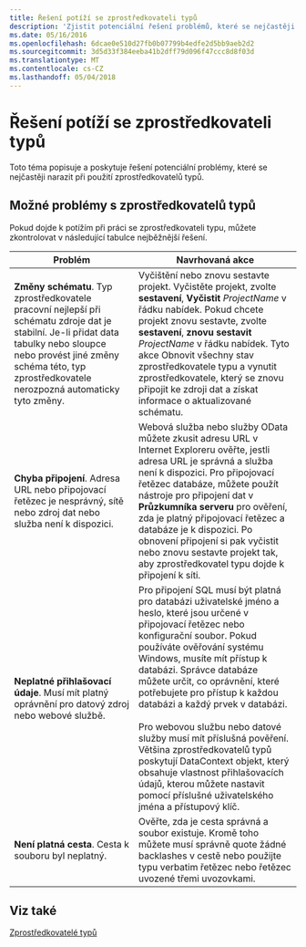 ```yaml
---
title: Řešení potíží se zprostředkovateli typů
description: 'Zjistit potenciální řešení problémů, které se nejčastěji narazit při použití zprostředkovatelů typů v jazyce F #.'
ms.date: 05/16/2016
ms.openlocfilehash: 6dcae0e510d27fb0b07799b4edfe2d5bb9aeb2d2
ms.sourcegitcommit: 3d5d33f384eeba41b2dff79d096f47ccc8d8f03d
ms.translationtype: MT
ms.contentlocale: cs-CZ
ms.lasthandoff: 05/04/2018
---
```

# <a name="troubleshooting-type-providers"></a>Řešení potíží se zprostředkovateli typů

Toto téma popisuje a poskytuje řešení potenciální problémy, které se nejčastěji narazit při použití zprostředkovatelů typů.


## <a name="possible-problems-with-type-providers"></a>Možné problémy s zprostředkovatelů typů
Pokud dojde k potížím při práci se zprostředkovateli typu, můžete zkontrolovat v následující tabulce nejběžnější řešení.



|Problém|Navrhovaná akce|
|-------|-----------------|
|**Změny schématu**. Typ zprostředkovatele pracovní nejlepší při schématu zdroje dat je stabilní. Je-li přidat data tabulky nebo sloupce nebo provést jiné změny schéma této, typ zprostředkovatele nerozpozná automaticky tyto změny.|Vyčištění nebo znovu sestavte projekt. Vyčistěte projekt, zvolte **sestavení**, **Vyčistit** *ProjectName* v řádku nabídek. Pokud chcete projekt znovu sestavte, zvolte **sestavení**, **znovu sestavit** *ProjectName* v řádku nabídek. Tyto akce Obnovit všechny stav zprostředkovatele typu a vynutit zprostředkovatele, který se znovu připojit ke zdroji dat a získat informace o aktualizované schématu.|
|**Chyba připojení**. Adresa URL nebo připojovací řetězec je nesprávný, sítě nebo zdroj dat nebo služba není k dispozici.|Webová služba nebo služby OData můžete zkusit adresu URL v Internet Exploreru ověřte, jestli adresa URL je správná a služba není k dispozici. Pro připojovací řetězec databáze, můžete použít nástroje pro připojení dat v **Průzkumníka serveru** pro ověření, zda je platný připojovací řetězec a databáze je k dispozici. Po obnovení připojení si pak vyčistit nebo znovu sestavte projekt tak, aby zprostředkovatel typu dojde k připojení k síti.|
|**Neplatné přihlašovací údaje**. Musí mít platný oprávnění pro datový zdroj nebo webové službě.|Pro připojení SQL musí být platná pro databázi uživatelské jméno a heslo, které jsou určené v připojovací řetězec nebo konfigurační soubor. Pokud používáte ověřování systému Windows, musíte mít přístup k databázi. Správce databáze můžete určit, co oprávnění, které potřebujete pro přístup k každou databázi a každý prvek v databázi.<br /><br />Pro webovou službu nebo datové služby musí mít příslušná pověření. Většina zprostředkovatelů typů poskytují DataContext objekt, který obsahuje vlastnost přihlašovacích údajů, kterou můžete nastavit pomocí příslušné uživatelského jména a přístupový klíč.|
|**Není platná cesta**. Cesta k souboru byl neplatný.|Ověřte, zda je cesta správná a soubor existuje. Kromě toho můžete musí správně quote žádné backlashes v cestě nebo použijte typu verbatim řetězec nebo řetězec uvozené třemi uvozovkami.|

## <a name="see-also"></a>Viz také
[Zprostředkovatelé typů](index.md)
